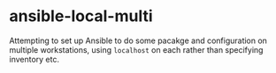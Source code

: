 # ansible-local-multi

Attempting to set up Ansible to do some pacakge and configuration on multiple
workstations, using `localhost` on each rather than specifying inventory etc.
